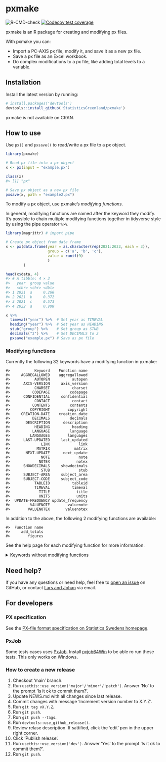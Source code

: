 
<!-- README.md is generated from README.Rmd. Please edit that file -->

# pxmake

<!-- badges: start -->

![R-CMD-check](https://github.com/StatisticsGreenland/pxmake/actions/workflows/R-CMD-check.yml/badge.svg)
[![Codecov test
coverage](https://codecov.io/gh/StatisticsGreenland/pxmake/branch/main/graph/badge.svg)](https://app.codecov.io/gh/StatisticsGreenland/pxmake?branch=main)
<!-- badges: end -->

pxmake is an R package for creating and modifying px files.

With pxmake you can:

- Import a PC-AXIS px file, modify it, and save it as a new px file.
- Save a px file as an Excel workbook.
- Do complex modifications to a px file, like adding total levels to a
  variable.

## Installation

Install the latest version by running:

``` r
# install.packages('devtools')
devtools::install_github('StatisticsGreenland/pxmake')
```

pxmake is not available on CRAN.

## How to use

Use `px()` and `pxsave()` to read/write a px file to a px object.

``` r
library(pxmake)

# Read px file into a px object
x <- px(input = "example.px")

class(x)
#> [1] "px"

# Save px object as a new px file
pxsave(x, path = "example2.px")
```

To modify a px object, use pxmake’s *modifying functions*.

In general, modifying functions are named after the keyword they modify.
It’s possible to chain multiple modifying functions together in
tidyverse style by using the pipe operator `%>%`.

``` r
library(magrittr) # import pipe

# Create px object from data frame
x <- px(data.frame(year = as.character(rep(2021:2023, each = 3)), 
                   group = c('a', 'b', 'c'), 
                   value = runif(9)
                   )
        ) 

head(x$data, 4)
#> # A tibble: 4 × 3
#>   year  group value
#>   <chr> <chr> <dbl>
#> 1 2021  a     0.266
#> 2 2021  b     0.372
#> 3 2021  c     0.573
#> 4 2022  a     0.908

x %>% 
  timeval("year") %>%  # Set year as TIMEVAL
  heading("year") %>%  # Set year as HEADING
  stub("group") %>%    # Set group as STUB
  decimals("2") %>%    # Set DECIMALS to 2
  pxsave("example.px") # Save as px file
```

### Modifying functions

Currently the following 32 keywords have a modifying function in pxmake:

    #>           Keyword    Function name
    #>     AGGREGALLOWED    aggregallowed
    #>           AUTOPEN          autopen
    #>      AXIS-VERSION     axis_version
    #>           CHARSET          charset
    #>          CODEPAGE         codepage
    #>      CONFIDENTIAL     confidential
    #>           CONTACT          contact
    #>          CONTENTS         contents
    #>         COPYRIGHT        copyright
    #>     CREATION-DATE    creation_date
    #>          DECIMALS         decimals
    #>       DESCRIPTION      description
    #>           HEADING          heading
    #>          LANGUAGE         language
    #>         LANGUAGES        languages
    #>      LAST-UPDATED     last_updated
    #>              LINK             link
    #>            MATRIX           matrix
    #>       NEXT-UPDATE      next_update
    #>              NOTE             note
    #>             NOTEX            notex
    #>      SHOWDECIMALS     showdecimals
    #>              STUB             stub
    #>      SUBJECT-AREA     subject_area
    #>      SUBJECT-CODE     subject_code
    #>           TABLEID          tableid
    #>           TIMEVAL          timeval
    #>             TITLE            title
    #>             UNITS            units
    #>  UPDATE-FREQUENCY update_frequency
    #>         VALUENOTE        valuenote
    #>        VALUENOTEX       valuenotex

In addition to the above, the following 2 modifying functions are
available:

    #>  Function name
    #>     add_totals
    #>        figures

See the help page for each modifying function for more information.

<details>
<summary>
Keywords without modifying functions
</summary>

These 52 keywords currently doesn’t have a modifying function, but can
be implemented.

    #>              Keyword       Function name Priority Complexity
    #>         ATTRIBUTE-ID        attribute_id                    
    #>       ATTRIBUTE-TEXT      attribute_text                    
    #>           ATTRIBUTES          attributes                    
    #>           BASEPERIOD          baseperiod        *       Hard
    #>             CELLNOTE            cellnote        *       Hard
    #>            CELLNOTEX           cellnotex        *       Hard
    #>             CFPRICES            cfprices        *       Easy
    #>         CONTVARIABLE        contvariable       **       Hard
    #>                 DATA                data       **       Easy
    #>             DATABASE            database                    
    #>             DATANOTE            datanote                    
    #>         DATANOTECELL        datanotecell                    
    #>          DATANOTESUM         datanotesum                    
    #>          DATASYMBOL1         datasymbol1                    
    #>          DATASYMBOL2         datasymbol2                    
    #>          DATASYMBOL3         datasymbol3                    
    #>          DATASYMBOL4         datasymbol4                    
    #>          DATASYMBOL5         datasymbol5                    
    #>          DATASYMBOL6         datasymbol6                    
    #>        DATASYMBOLNIL       datasymbolnil                    
    #>        DATASYMBOLSUM       datasymbolsum                    
    #>               DAYADJ              dayadj                    
    #>        DEFAULT-GRAPH       default_graph                    
    #>   DESCRIPTIONDEFAULT  descriptiondefault                    
    #>       DIRECTORY-PATH      directory_path                    
    #>               DOMAIN              domain       **     Medium
    #>         DOUBLECOLUMN        doublecolumn                    
    #>          ELIMINATION         elimination       **     Medium
    #>      FIRST-PUBLISHED     first_published                    
    #>          HIERARCHIES         hierarchies                    
    #>      HIERARCHYLEVELS     hierarchylevels                    
    #>  HIERARCHYLEVELSOPEN hierarchylevelsopen                    
    #>       HIERARCHYNAMES      hierarchynames                    
    #>                 INFO                info                    
    #>             INFOFILE            infofile                    
    #>                 KEYS                keys                    
    #>                  MAP                 map       **       Easy
    #>              META-ID             meta_id                    
    #>  OFFICIAL-STATISTICS official_statistics                    
    #>          PARTITIONED         partitioned                    
    #>            PRECISION           precision       **     Medium
    #>             PRESTEXT            prestext                    
    #>            PX-SERVER           px_server                    
    #>            REFPERIOD           refperiod                    
    #>             ROUNDING            rounding                    
    #>              SEASADJ             seasadj                    
    #>               SOURCE              source       **     Medium
    #>              STOCKFA             stockfa       **       Easy
    #>               SURVEY              survey                    
    #>             SYNONYMS            synonyms                    
    #>               VALUES              values       **       Hard
    #>        VARIABLE-TYPE       variable_type       **       Hard

Finally these 2 keywords will not have a modifying function, because
they are automatically determined by the data.

    #>       Keyword
    #>         CODES
    #>  VARIABLECODE

</details>

## Need help?

If you have any questions or need help, feel free to [open an
issue](https://github.com/StatisticsGreenland/pxmake/issues/new) on
GitHub, or contact [Lars and
Johan](https://github.com/StatisticsGreenland/pxmake/graphs/contributors)
via email.

## For developers

### PX specification

See the [PX-file format specification on Statistics Swedens
homepage](https://www.scb.se/globalassets/vara-tjanster/px-programmen/px-file_format_specification_2013.pdf).

### PxJob

Some tests cases uses
[PxJob](https://www.stat.fi/tup/tilastotietokannat/px-tuoteperhe_en.html).
Install [pxjob64Win](https://github.com/StatisticsGreenland/pxjob64Win)
to be able ro run these tests. This only works on Windows.

### How to create a new release

1.  Checkout ‘main’ branch.
2.  Run `usethis::use_version('major'/'minor'/'patch')`. Answer ‘No’ to
    the prompt ‘Is it ok to commit them?’.
3.  Update NEWS.md with all changes since last release.
4.  Commit changes with message ‘Increment version number to X.Y.Z’.
5.  Run `git tag vX.Y.Z`.
6.  Run `git push`.
7.  Run `git push --tags`.
8.  Run `devtools::use_github_release()`.
9.  Review relase description. If sattified, click the ‘edit’ pen in the
    upper right corner.
10. Click ‘Publish release’.
11. Run `usethis::use_version('dev')`. Answer ‘Yes’ to the prompt ‘Is it
    ok to commit them?’.
12. Run `git push`.
